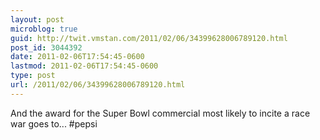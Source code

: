 ```yaml
---
layout: post
microblog: true
guid: http://twit.vmstan.com/2011/02/06/34399628006789120.html
post_id: 3044392
date: 2011-02-06T17:54:45-0600
lastmod: 2011-02-06T17:54:45-0600
type: post
url: /2011/02/06/34399628006789120.html
---
```

And the award for the Super Bowl commercial most likely to incite a race war goes to... #pepsi
